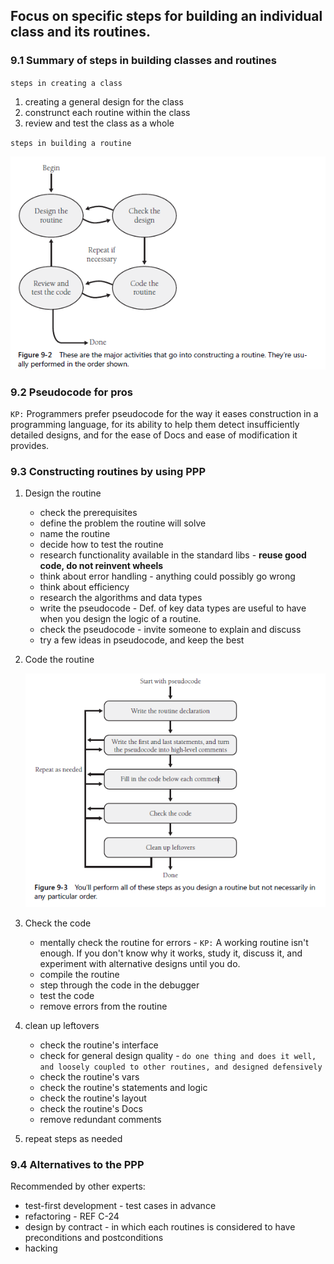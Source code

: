 ## Focus on specific steps for building an individual class and its routines.

### 9.1 Summary of steps in building classes and routines

`steps in creating a class`
1. creating a general design for the class
2. construnct each routine within the class
3. review and test the class as a whole

`steps in building a routine`

![alt text](image-2.png)

### 9.2 Pseudocode for pros

`KP:` Programmers prefer pseudocode for the way it eases construction in a programming language, for its ability to help them detect insufficiently detailed designs, and for the ease of Docs and ease of modification it provides.

### 9.3 Constructing routines by using PPP

1. Design the routine
    + check the prerequisites
    + define the problem the routine will solve
    + name the routine
    + decide how to test the routine
    + research functionality available in the standard libs - **reuse good code, do not reinvent wheels**
    + think about error handling - anything could possibly go wrong
    + think about efficiency
    + research the algorithms and data types
    + write the pseudocode - Def. of key data types are useful to have when you design the logic of a routine.
    + check the pseudocode - invite someone to explain and discuss
    + try a few ideas in pseudocode, and keep the best

2. Code the routine

    ![alt text](image-3.png)

3. Check the code
    + mentally check the routine for errors - `KP:` A working routine isn't enough. If you don't know why it works, study it, discuss it, and experiment with alternative designs until you do.
    + compile the routine
    + step through the code in the debugger
    + test the code
    + remove errors from the routine

4. clean up leftovers
    + check the routine's interface
    + check for general design quality - `do one thing and does it well, and loosely coupled to other routines, and designed defensively`
    + check the routine's vars
    + check the routine's statements and logic
    + check the routine's layout
    + check the routine's Docs
    + remove redundant comments

5. repeat steps as needed 

### 9.4 Alternatives to the PPP

Recommended by other experts:
+ test-first development - test cases in advance
+ refactoring - REF C-24
+ design by contract - in which each routines is considered to have preconditions and postconditions
+ hacking

